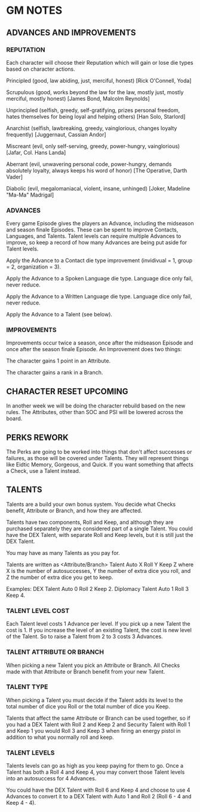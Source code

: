 # GM NOTES

## ADVANCES AND IMPROVEMENTS

### REPUTATION
Each character will choose their Reputation which will gain or lose die types based on character actions.

Principled (good, law abiding, just, merciful, honest) [Rick O'Connell, Yoda]

Scrupulous (good, works beyond the law for the law, mostly just, mostly merciful, mostly honest) [James Bond, Malcolm Reynolds]

Unprincipled (selfish, greedy, self-gratifying, prizes personal freedom, hates themselves for being loyal and helping others) [Han Solo, Starlord]

Anarchist (selfish, lawbreaking, greedy, vainglorious, changes loyalty frequently) [Juggernaut, Cassian Andor]

Miscreant (evil, only self-serving, greedy, power-hungry, vainglorious) [Jafar, Col. Hans Landa]

Aberrant (evil, unwavering personal code, power-hungry, demands absolutely loyalty, always keeps his word of honor) [The Operative, Darth Vader]

Diabolic (evil, megalomaniacal, violent, insane, unhinged) [Joker, Madeline "Ma-Ma" Madrigal]

### ADVANCES
Every game Episode gives the players an Advance, including the midseason and season finale Episodes.
These can be spent to improve Contacts, Languages, and Talents.
Talent levels can require multiple Advances to improve, so keep a record of how many Advances are being put aside for Talent levels.

Apply the Advance to a Contact die type improvement (invidivual = 1, group = 2, organization = 3).

Apply the Advance to a Spoken Language die type. Language dice only fail, never reduce.

Apply the Advance to a Written Language die type. Language dice only fail, never reduce.

Apply the Advance to a Talent (see below).

### IMPROVEMENTS
Improvements occur twice a season, once after the midseason Episode and once after the season finale Episode.
An Improvement does two things:

The character gains 1 point in an Attribute.

The character gains a rank in a Branch.

## CHARACTER RESET UPCOMING
In another week we will be doing the character rebuild based on the new rules.
The Attributes, other than SOC and PSI will be lowered across the board.

## PERKS REWORK
The Perks are going to be worked into things that don't affect successes or failures, as those will be covered under Talents.
They will represent things like Eidtic Memory, Gorgeous, and Quick.
If you want something that affects a Check, use a Talent instead.

## TALENTS
Talents are a build your own bonus system.
You decide what Checks benefit, Attribute or Branch, and how they are affected.

Talents have two components, Roll and Keep, and although they are purchased separately they are considered part of a single Talent.
You could have the DEX Talent, with separate Roll and Keep levels, but it is still just the DEX Talent.

You may have as many Talents as you pay for.

Talents are written as <Attribute/Branch> Talent Auto X Roll Y Keep Z where X is the number of autosuccesses, Y the number of extra dice you roll, and Z the number of extra dice you get to keep.

Examples:
DEX Talent Auto 0 Roll 2 Keep 2.
Diplomacy Talent Auto 1 Roll 3 Keep 4.

### TALENT LEVEL COST
Each Talent level costs 1 Advance per level.
If you pick up a new Talent the cost is 1.
If you increase the level of an existing Talent, the cost is new level of the Talent.
So to raise a Talent from 2 to 3 costs 3 Advances.

### TALENT ATTRIBUTE OR BRANCH
When picking a new Talent you pick an Attribute or Branch.
All Checks made with that Attribute or Branch benefit from your new Talent.

### TALENT TYPE
When picking a Talent you must decide if the Talent adds its level to the total number of dice you Roll or the total number of dice you Keep.

Talents that affect the same Attribute or Branch can be used together, so if you had a DEX Talent with Roll 2 and Keep 2 and Security Talent with Roll 1 and Keep 1 you would Roll 3 and Keep 3 when firing an energy pistol in addition to what you normally roll and keep.

### TALENT LEVELS
Talents levels can go as high as you keep paying for them to go.
Once a Talent has both a Roll 4 and Keep 4, you may convert those Talent levels into an autosuccess for 4 Advances.

You could have the DEX Talent with Roll 6 and Keep 4 and choose to use 4 Advances to convert it to a DEX Talent with Auto 1 and Roll 2 (Roll 6 - 4 and Keep 4 - 4). 

